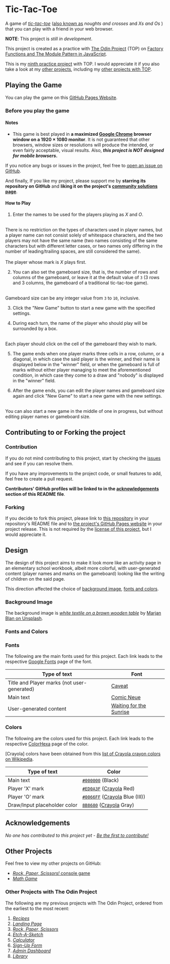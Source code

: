 # Tic-Tac-Toe

A game of _[tic-tac-toe](https://en.wikipedia.org/wiki/Tic-tac-toe)_ ([also known as](https://en.wikipedia.org/wiki/Tic-tac-toe#Names) _noughts and crosses_ and _Xs and Os_ ) that you can play with a friend in your web browser.

**NOTE**: This project is _still in development_.

This project is created as a practice with [The Odin Project](https://www.theodinproject.com) (TOP) on [Factory Functions and The Module Pattern in JavaScript](https://www.theodinproject.com/lessons/node-path-javascript-factory-functions-and-the-module-pattern).

This is my [ninth practice project](https://www.theodinproject.com/lessons/node-path-javascript-tic-tac-toe#assignment) with TOP. I would appreciate it if you also take a look at my [other projects](#other-projects), including my [other projects with TOP](#other-projects-with-the-odin-project).

## Playing the Game

You can play the game on this [GitHub Pages Website](https://ali-aboulsauood.github.io/tic-tac-toe).

### Before you play the game

#### Notes

- This game is best played in **a maximized [Google Chrome](https://www.google.com/chrome) browser window on a 1920 × 1080 monitor**. It is not guaranteed that other browsers, window sizes or resolutions will produce the intended, or even fairly acceptable, visual results. Also, **_this project is NOT designed for mobile browsers_.**

If you notice any bugs or issues in the project, feel free to [open an issue on GitHub](https://github.com/ali-aboulsauood/tic-tac-toe/issues/new).

And finally, If you like my project, please support me by **starring its repository on GitHub** and **liking it on the project's [community solutions page](https://www.theodinproject.com/lessons/node-path-javascript-tic-tac-toe/project_submissions)**.

#### How to Play

1. Enter the names to be used for the players playing as _X_ and _O_.
<br>
There is no restriction on the types of characters used in player names, but a player name can not consist solely of whitespace characters, and the two players may not have the same name (two names consisting of the same characters but with different letter cases, or two names only differing in the number of leading/trailing spaces, are still considered the same).
<br><br>
The player whose mark is <i>X</i> plays first.

2. You can also set the gameboard size, that is, the number of rows and columns of the gameboard, or leave it at the default value of `3` (3 rows and 3 columns, the gameboard of a traditional tic-tac-toe game).
<br>
Gameboard size can be any integer value from <code>3</code> to <code>10</code>, inclusive.

3. Click the "New Game" button to start a new game with the specified settings.

4. During each turn, the name of the player who should play will be surrounded by a box.
<br>
Each player should click on the cell of the gameboard they wish to mark.

5. The game ends when one player marks three cells in a row, column, or a diagonal, in which case the said player is the winner, and their name is displayed below in the "winner" field, or when the gameboard is full of marks without either player managing to meet the aforementioned condition, in which case they come to a draw and "nobody" is displayed in the "winner" field.

6. After the game ends, you can edit the player names and gameboard size again and click "New Game" to start a new game with the new settings.
<br>
You can also start a new game in the middle of one in progress, but without editing player names or gameboard size.

## Contributing to or Forking the project

### Contribution

If you do not mind contributing to this project, start by checking the [issues](https://github.com/ali-aboulsauood/tic-tac-toe/issues) and see if you can resolve them.

If you have any improvements to the project code, or small features to add, feel free to create a pull request.

**Contributors' GitHub profiles will be linked to in the [acknowledgements](#acknowledgements) section of this README file**.

### Forking

If you decide to fork this project, please link to [this repository](https://github.com/ali-aboulsauood/tic-tac-toe) in your repository's README file and to [the project's GitHub Pages website](https://ali-aboulsauood.github.io/tic-tac-toe) in your project release. This is not required by the [license of this project](https://github.com/ali-aboulsauood/tic-tac-toe/blob/main/LICENSE), but I would appreciate it.

## Design

The design of this project aims to make it look more like an activity page in an elementary school workbook, albeit more colorful, with user-generated content (player names and marks on the gameboard) looking like the writing of children on the said page.

This direction affected the choice of [background image](#background-image), [fonts and colors](#fonts-and-colors).

### Background Image

The background image is [_white textile on a brown wooden table_](https://unsplash.com/photos/white-textile-on-brown-wooden-table-_kUxT8WkoeY) by [Marjan Blan on Unsplash](https://unsplash.com/@marjan_blan).

### Fonts and Colors

### Fonts

The following are the main fonts used for this project. Each link leads to the respective [Google Fonts](https://fonts.google.com) page of the font.

| Type of text                                | Font                                                                                 |
|---------------------------------------------|--------------------------------------------------------------------------------------|
| Title and Player marks (not user-generated) | [Caveat](https://fonts.google.com/specimen/Caveat)                                   |
| Main text                                   | [Comic Neue](https://fonts.google.com/specimen/Comic+Neue)                           |
| User-generated content                      | [Waiting for the Sunrise](https://fonts.google.com/specimen/Waiting+for+the+Sunrise) |

### Colors

The following are the colors used for this project. Each link leads to the respective [ColorHexa](https://www.colorhexa.com) page of the color.

[Crayola] colors have been obtained from this [list of Crayola crayon colors on Wikipedia](https://en.wikipedia.org/wiki/List_of_Crayola_crayon_colors#Standard_colors).

| Type of text                 | Color                                                                                          |
|------------------------------|------------------------------------------------------------------------------------------------|
| Main text                    | [`#000000`](https://www.colorhexa.com/000000) (Black)                                          |
| Player 'X' mark              | [`#ED0A3F`](https://www.colorhexa.com/ED0A3F) ([Crayola](https://www.crayola.com/) Red)        |
| Player 'O' mark              | [`#0066FF`](https://www.colorhexa.com/0066FF) ([Crayola](https://www.crayola.com/) Blue (III)) |
| Draw/Input placeholder color | [`8B8680`](https://www.colorhexa.com/8B8680) ([Crayola](https://www.crayola.com/) Gray)        |

## Acknowledgements

_No one has contributed to this project yet - [Be the first to contribute!](#contribution)_

## Other Projects

Feel free to view my other projects on GitHub:

- [_Rock, Paper, Scissors!_ console game](https://github.com/ali-aboulsauood/rock-paper-scissors-cpp)
- [_Math Game_](https://github.com/ali-aboulsauood/math-game)

### Other Projects with The Odin Project

The following are my previous projects with The Odin Project, ordered from the earliest to the most recent:

1. [_Recipes_](https://github.com/ali-aboulsauood/odin-recipes)
2. [_Landing Page_](https://github.com/ali-aboulsauood/landing-page)
3. [_Rock, Paper, Scissors_](https://github.com/ali-aboulsauood/rock-paper-scissors)
4. [_Etch-A-Sketch_](https://github.com/ali-aboulsauood/etch-a-sketch)
5. [_Calculator_](https://github.com/ali-aboulsauood/calculator)
6. [_Sign-Up Form_](https://github.com/ali-aboulsauood/sign-up-form)
7. [_Admin Dashboard_](https://github.com/ali-aboulsauood/admin-dashboard)
8. [_Library_](https://github.com/ali-aboulsauood/library)
